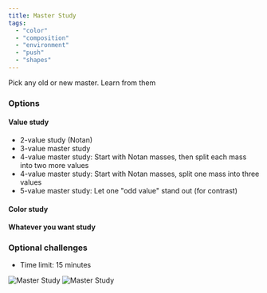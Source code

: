 ```yaml
---
title: Master Study
tags:
  - "color"
  - "composition"
  - "environment"
  - "push"
  - "shapes"
---
```


Pick any old or new master. Learn from them

### Options

#### Value study

- 2-value study (Notan)
- 3-value master study
- 4-value master study: Start with Notan masses, then split each mass into two more values
- 4-value master study: Start with Notan masses, split one mass into three values
- 5-value master study: Let one "odd value" stand out (for contrast)

#### Color study

#### Whatever you want study

### Optional challenges

- Time limit: 15 minutes

![Master Study](https://live.staticflickr.com/65535/51158576437_f22c668402_k.jpg)
![Master Study](https://live.staticflickr.com/65535/51160345885_5f41f7e394_k.jpg)
